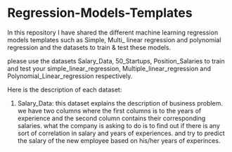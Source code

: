 # Regression-Models-Templates
In this repository I have shared the different machine learning regression models templates such as Simple, Multi_ linear regression and polynomial regression and the datasets to train &amp; test these models.

please use the datasets Salary_Data, 50_Startups, Position_Salaries to train and test your simple_linear_regression, Multiple_linear_regression and Polynomial_Linear_regression respectively.

Here is the description of each dataset:

1. Salary_Data: this dataset explains the description of business problem. we have two columns where the first columns is to the years of experience and the second column contains their corresponding salaries.
                 what the company is asking to do is to find out if there is any sort of correlation in salary and years of experiences. and try to predict the salary of the new employee based on his/her years of experinces.
